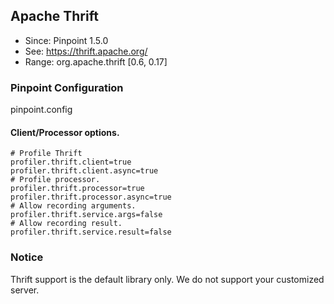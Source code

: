 ## Apache Thrift
* Since: Pinpoint 1.5.0
* See: https://thrift.apache.org/
* Range: org.apache.thrift [0.6, 0.17]

### Pinpoint Configuration
pinpoint.config

#### Client/Processor options.
~~~
# Profile Thrift
profiler.thrift.client=true
profiler.thrift.client.async=true
# Profile processor.
profiler.thrift.processor=true
profiler.thrift.processor.async=true
# Allow recording arguments.
profiler.thrift.service.args=false
# Allow recording result.
profiler.thrift.service.result=false
~~~

### Notice
Thrift support is the default library only.
We do not support your customized server.